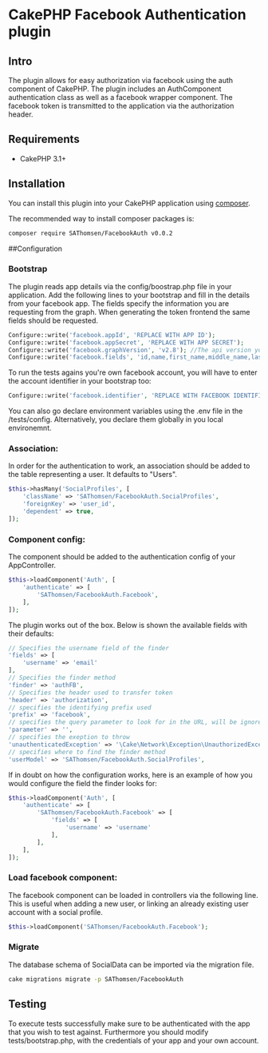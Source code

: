 # CakePHP Facebook Authentication plugin

## Intro
The plugin allows for easy authorization via facebook using the auth component of CakePHP. The plugin includes an AuthComponent authentication class as well as a facebook wrapper component. The facebook token is transmitted to the application via the authorization header.

## Requirements

* CakePHP 3.1+

## Installation

You can install this plugin into your CakePHP application using [composer](http://getcomposer.org).

The recommended way to install composer packages is:

```sh
composer require SAThomsen/FacebookAuth v0.0.2
```

##Configuration

### Bootstrap
The plugin reads app details via the config/boostrap.php file in your application. Add the following lines to your bootstrap and fill in the details from your facebook app. The fields specify the information you are requesting from the graph. When generating the token frontend the same fields should be requested.

```php
Configure::write('facebook.appId', 'REPLACE WITH APP ID');
Configure::write('facebook.appSecret', 'REPLACE WITH APP SECRET');
Configure::write('facebook.graphVersion', 'v2.8'); //The api version you intend to use.
Configure::write('facebook.fields', 'id,name,first_name,middle_name,last_name,gender,email');
```
To run the tests agains you're own facebook account, you will have to enter the account identifier in your bootstrap too:
```php
Configure::write('facebook.identifier', 'REPLACE WITH FACEBOOK IDENTIFIER'));
```
You can also go declare environment variables using the .env file in the /tests/config. Alternatively, you declare them globally in you local environemnt.

### Association:
In order for the authentication to work, an association should be added to the table representing a user. It defaults to "Users".
```php
$this->hasMany('SocialProfiles', [
    'className' => 'SAThomsen/FacebookAuth.SocialProfiles',
    'foreignKey' => 'user_id',
    'dependent' => true,
]);
```

### Component config:
The component should be added to the authentication config of your AppController.

```php
$this->loadComponent('Auth', [
    'authenticate' => [
        'SAThomsen/FacebookAuth.Facebook',
    ],
]);
```
The plugin works out of the box. Below is shown the available fields with their defaults:
```php
// Specifies the username field of the finder
'fields' => [
    'username' => 'email'
],
// Specifies the finder method
'finder' => 'authFB',
// Specifies the header used to transfer token
'header' => 'authorization',
// specifies the identifying prefix used
'prefix' => 'facebook',
// specifies the query parameter to look for in the URL, will be ignored if empty
'parameter' => '',
// specifies the exeption to throw
'unauthenticatedException' => '\Cake\Network\Exception\UnauthorizedException',
// specifies where to find the finder method
'userModel' => 'SAThomsen/FacebookAuth.SocialProfiles',
```
If in doubt on how the configuration works, here is an example of how you would configure the field the finder looks for:

```php
$this->loadComponent('Auth', [
    'authenticate' => [
        'SAThomsen/FacebookAuth.Facebook' => [
            'fields' => [
                'username' => 'username'
            ],
        ],
    ],
]);
```

### Load facebook component:
The facebook component can be loaded in controllers via the following line. This is useful when adding a new user, or linking an already existing user account with a social profile.
```php
$this->loadComponent('SAThomsen/FacebookAuth.Facebook');
```

### Migrate
The database schema of SocialData can be imported via the migration file.
```sh
cake migrations migrate -p SAThomsen/FacebookAuth
```
## Testing
To execute tests successfully make sure to be authenticated with the app that you wish to test against.
Furthermore you should modify tests/bootstrap.php, with the credentials of your app and your own account.



